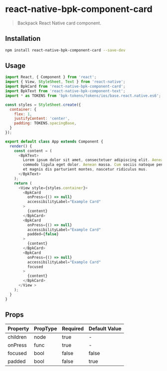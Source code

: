 # react-native-bpk-component-card

> Backpack React Native card component.

## Installation

```sh
npm install react-native-bpk-component-card --save-dev
```

## Usage

```js
import React, { Component } from 'react';
import { View, StyleSheet, Text } from 'react-native';
import BpkCard from 'react-native-bpk-component-card';
import BpkText from 'react-native-bpk-component-text';
import * as TOKENS from 'bpk-tokens/tokens/ios/base.react.native.es6';

const styles = StyleSheet.create({
  container: {
    flex: 1,
    justifyContent: 'center',
    padding: TOKENS.spacingBase,
  }
});

export default class App extends Component {
  render() {
    const content = (
      <BpkText>
        Lorem ipsum dolor sit amet, consectetuer adipiscing elit. Aenean
        commodo ligula eget dolor. Aenean massa. Cum sociis natoque penatibus
        et magnis dis parturient montes, nascetur ridiculus mus.
      </BpkText>
    );
    return (
      <View style={styles.container}>
        <BpkCard
          onPress={() => null}
          accessibilityLabel="Example Card"
        >
          {content}
        </BpkCard>
        <BpkCard
          onPress={() => null}
          accessibilityLabel="Example Card"
          padded={false}
        >
          {content}
        </BpkCard>
        <BpkCard
          onPress={() => null}
          accessibilityLabel="Example Card"
          focused
        >
          {content}
        </BpkCard>
      </View >
    );
  }
}
```

## Props

| Property            | PropType  | Required | Default Value |
| -----------         | --------- | -------- | ------------- |
| children            | node      | true     | -             |
| onPress             | func      | true     | -             |
| focused             | bool      | false    | false         |
| padded              | bool      | false    | true          |
